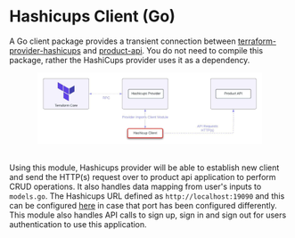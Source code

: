 # Hashicups Client (Go)

A Go client package provides a transient connection between [terraform-provider-hashicups](https://github.com/hashicorp/terraform-provider-hashicups) and [product-api](https://github.com/hashicorp-demoapp/product-api-go). You do not need to compile this package, rather the HashiCups provider uses it as a dependency. 


<div align="center">
    <img src="./docs/terraform-provider-diagram.jpeg" alt="drawing" width="80%"/>
</div>

<br />  

Using this module, Hashicups provider will be able to establish new client and send the HTTP(s) request over to product api application to perform CRUD operations. It also handles data mapping from user's inputs to `models.go`. The Hashicups URL defined as `http://localhost:19090` and this can be configured [here](https://github.com/hashicorp-demoapp/hashicups-client-go/blob/main/client.go#L11) in case that port has been configured differently. This module also handles API calls to sign up, sign in and sign out for users authentication to use this application.